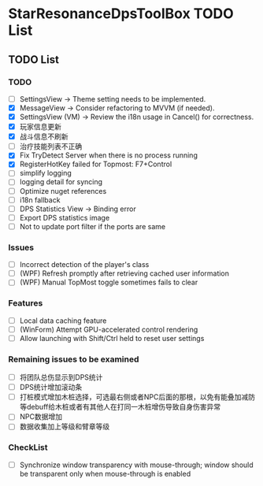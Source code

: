 # StarResonanceDpsToolBox TODO List

## TODO List

### TODO

- [ ] SettingsView -> Theme setting needs to be implemented.
 - [x] MessageView -> Consider refactoring to MVVM (if needed).
 - [x] SettingsView (VM) -> Review the i18n usage in Cancel() for correctness.
 - [x] 玩家信息更新
 - [x] 战斗信息不刷新
 - [ ] 治疗技能列表不正确
 - [x] Fix TryDetect Server when there is no process running
 - [x] RegisterHotKey failed for Topmost: F7+Control
 - [ ] simplify logging
 - [ ] logging detail for syncing
 - [ ] Optimize nuget references
 - [ ] i18n fallback
 - [ ] DPS Statistics View -> Binding error
 - [ ] Export DPS statistics image
 - [ ] Not to update port filter if the ports are same

### Issues

- [ ] Incorrect detection of the player's class
- [ ] (WPF) Refresh promptly after retrieving cached user information
- [ ] (WPF) Manual TopMost toggle sometimes fails to clear

### Features

- [ ] Local data caching feature
- [ ] (WinForm) Attempt GPU-accelerated control rendering
- [ ] Allow launching with Shift/Ctrl held to reset user settings

### Remaining issues to be examined

- [ ] 将团队总伤显示到DPS统计
- [ ] DPS统计增加滚动条
- [ ] 打桩模式增加木桩选择，可选最右侧或者NPC后面的那根，以免有能叠加减防等debuff给木桩或者有其他人在打同一木桩增伤导致自身伤害异常
- [ ] NPC数据增加
- [ ] 数据收集加上等级和臂章等级

### CheckList

- [ ] Synchronize window transparency with mouse-through; window should be transparent only when mouse-through is enabled
